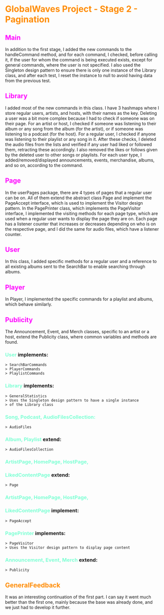 # <span style="color:Darkorange">GlobalWaves Project - Stage 2 - Pagination

## <span style="color:Magenta">Main</span>

In addition to the first stage, I added the new commands to the handleCommand
method, and for each command, I checked, before calling it, if the user for
whom the command is being executed exists, except for general commands, where
the user is not specified. I also used the Singleton design pattern to ensure
there is only one instance of the Library class, and after each test, I reset
the instance to null to avoid having data from the previous test.

## <span style="color:Magenta">Library</span>

I added most of the new commands in this class. I have 3 hashmaps where I store
regular users, artists, and hosts, with their names as the key. Deleting a user
was a bit more complex because I had to check if someone was on their page. For
an artist or host, I checked if someone was listening to their album or any
song from the album (for the artist), or if someone was listening to a podcast
(for the host). For a regular user, I checked if anyone was listening to their
playlist or any song in it. After these checks, I deleted the audio files from
the lists and verified if any user had liked or followed them, retracting these
accordingly. I also removed the likes or follows given by the deleted user to
other songs or playlists. For each user type, I added/removed/displayed
announcements, events, merchandise, albums, and so on, according to the command.

## <span style="color:Magenta">Page</span>

In the userPages package, there are 4 types of pages that a regular user
can be on. All of them extend the abstract class Page and implement the
PageAccept interface, which is used to implement the Visitor design pattern.
In the PagePrinter class, which implements the PageVisitor interface, I
implemented the visiting methods for each page type, which are used when a
regular user wants to display the page they are on. Each page has a listener
counter that increases or decreases depending on who is on the respective page,
and I did the same for audio files, which have a listener counter.

## <span style="color:Magenta">User</span>

In this class, I added specific methods for a regular user and a reference to
all existing albums sent to the SearchBar to enable searching through albums.

## <span style="color:Magenta">Player</span>

In Player, I implemented the specific commands for a playlist and albums,
which behave similarly.

## <span style="color:Magenta">Publicity</span>

The Announcement, Event, and Merch classes, specific to an artist or a
host, extend the Publicity class, where common variables and methods are
found.

### <span style="color:Aquamarine">User </span> implements:

    > SearchBarCommands
    > PlayerCommands
    > PlaylistCommands

### <span style="color:Aquamarine">Library </span> implements:

    > GeneralStatistics
    > Uses the Singleton design pattern to have a single instance
    > of the Library class

### <span style="color:Aquamarine">Song, Podcast, AudioFilesCollection:

    > AudioFiles

### <span style="color:Aquamarine">Album, Playlist</span> extend:

    > AudioFilesCollection

### <span style="color:Aquamarine">ArtistPage, HomePage, HostPage,

### <span style="color:Aquamarine">LikedContentPage</span> extend:

    > Page

### <span style="color:Aquamarine">ArtistPage, HomePage, HostPage,

### <span style="color:Aquamarine">LikedContentPage</span> implement:

    > PageAccept

### <span style="color:Aquamarine">PagePrinter</span> implements:

    > PageVisitor
    > Uses the Visitor design pattern to display page content

### <span style="color:Aquamarine">Announcement, Event, Merch</span> extend:

    > Publicity

## <span style="color:Darkorange">GeneralFeedback</span>

It was an interesting continuation of the first part. I can say it went much
better than the first one, mainly because the base was already done, and we
just had to develop it further.
